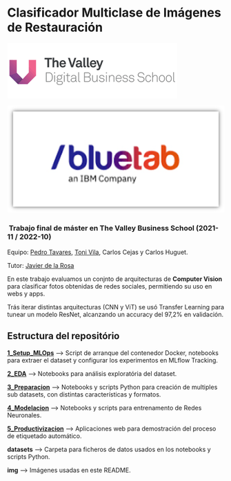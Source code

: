 # Clasificador Multiclase de Imágenes de Restauración

![The Valley (logo](img/TheValley.png)

![Bluetab (logo](img/Bluetab.png)

###  Trabajo final de máster en The Valley Business School (2021-11 / 2022-10)

Equipo: [Pedro Tavares](https://github.com/ptavaressilva), [Toni Vila](https://github.com/tvila), Carlos Cejas y Carlos Huguet.

Tutor: [Javier de la Rosa](https://github.com/jdelarosa91)

En este trabajo evaluamos un conjnto de arquitecturas de **Computer Vision** para clasificar fotos obtenidas de redes sociales, permitiendo su uso en webs y apps.

Trás iterar distintas arquitecturas (CNN y ViT) se usó Transfer Learning para tunear un modelo ResNet, alcanzando un accuracy del 97,2% en validación.

## Estructura del repositório

**[1_Setup_MLOps](1_Setup_MLOps)** --> Script de arranque del contenedor Docker, notebooks para extraer el dataset y configurar los experimentos en MLflow Tracking.

**[2_EDA](2_EDA)** --> Notebooks para análisis exploratória del dataset.

**[3_Preparacion](3_Preparacion)** --> Notebooks y scripts Python para creación de multiples sub datasets, con distintas características y formatos.

**[4_Modelacion](4_Modelacion)** --> Notebooks y scripts para entrenamento de Redes Neuronales.

**[5_Productivizacion](5_Productivizacion)** --> Aplicaciones web para demostración del proceso de etiquetado automático.

**datasets** --> Carpeta para ficheros de datos usados en los notebooks y scripts Python.

**img** --> Imágenes usadas en este README.

